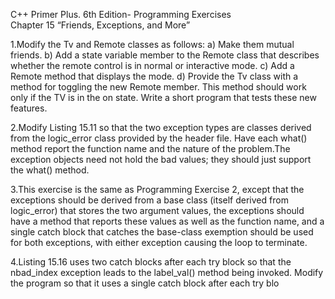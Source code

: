 C++ Primer Plus. 6th Edition- Programming Exercises  
Chapter 15  “Friends, Exceptions, and More”

1.Modify the Tv and Remote classes as follows:
    a) Make them mutual friends.
    b) Add a state variable member to the Remote class that describes whether the
    remote control is in normal or interactive mode.
    c) Add a Remote method that displays the mode.
    d) Provide the Tv class with a method for toggling the new Remote member.
    This method should work only if the TV is in the on state.
    Write a short program that tests these new features.

2.Modify Listing 15.11 so that the two exception types are classes derived from the
logic_error class provided by the <stdexcept> header file. Have each what()
method report the function name and the nature of the problem.The exception
objects need not hold the bad values; they should just support the what() method.

3.This exercise is the same as Programming Exercise 2, except that the exceptions
should be derived from a base class (itself derived from logic_error) that stores the
two argument values, the exceptions should have a method that reports these values
as well as the function name, and a single catch block that catches the base-class
exemption should be used for both exceptions, with either exception causing the
loop to terminate.

4.Listing 15.16 uses two catch blocks after each try block so that the nbad_index
exception leads to the label_val() method being invoked. Modify the program so
that it uses a single catch block after each try blo
